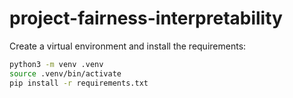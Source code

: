 # project-fairness-interpretability

Create a virtual environment and install the requirements: 
```bash
python3 -m venv .venv
source .venv/bin/activate
pip install -r requirements.txt
```